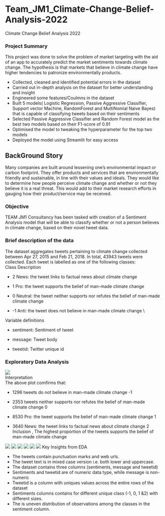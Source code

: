 # Team_JM1_Climate-Change-Belief-Analysis-2022
Climate Change Belief Analysis 2022
### Project Summary
This project was done to solve the problem of market targeting with the aid of an app to accurately predict the market sentiments towards climate change. The hypothesis is that markets that believe in climate change have higher tendencies to patronize environmentally products.
- Collected, cleaned and identified potential errors in the dataset
- Carried out in-depth analysis on the dataset for better understanding and insight 
- Engineered some features/Coulmns in the dataset 
- Built 5 models( Logistic Regression, Passive Aggressive Classifier, Support vector Machine, RandomForest and MultiNomial Naive Bayes) that is capable of classifying tweets based on their sentiments 
- Selected Passive Aggressive Classifier and Random Forest model as the best two models based on their F1-score of 0.91 
- Optimised the model to tweaking the hyperparameter for the top two models
- Deployed the model using Streamlit for easy access

## BackGround Story 
Many companies are built around lessening one’s environmental impact or carbon footprint. They offer products and services that are environmentally friendly and sustainable, in line with their values and ideals. They would like to determine how people perceive climate change and whether or not they believe it is a real threat. This would add to their market research efforts in gauging how their product/service may be received. 

### Objective
TEAM JM1 Consultancy has been tasked with creation of a Sentiment Analysis model that will be able to classify whether or not a person believes in climate change, based on their novel tweet data.
### Brief description of the data
The dataset aggregates tweets pertaining to climate change collected between Apr 27, 2015 and Feb 21, 2018. In total, 43943 tweets were collected. Each tweet is labelled as one of the following classes: \
Class Description 
- 2 News: the tweet links to factual news about climate change

- 1 Pro: the tweet supports the belief of man-made climate change

- 0 Neutral: the tweet neither supports nor refutes the belief of man-made climate change

- -1 Anti: the tweet does not believe in man-made climate change \

Variable definitions

- sentiment: Sentiment of tweet

- message: Tweet body

- tweetid: Twitter unique id

### Exploratory Data Analysis
![](images/b.png) \
Interpretation \
The above plot comfirms that: 
- 1296 tweets do not believe in man-made climate change -1

- 2353 tweets neither supports nor refutes the belief of man-made climate change 0

- 8530 Pro: the tweet supports the belief of man-made climate change 1

- 3640 News: the tweet links to factual news about climate change 2
 Inclusion , The highest proportion of the tweets supports the belief of man-made climate change

![](images/c.png) 
![](images/d.png)
![](images/e.png) 
![](images/f.png)
![](images/h.png)
![](images/i.png)
Key Insights from EDA
- The tweets contain punctuation marks and web urls.
- The tweet text is in mixed case version i.e. both lower and uppercase.
- The dataset contains three columns (sentiments, message and tweetid)
- Sentiments and tweetid are of numeric data type, while message is non-numeric
- Tweetid is a column with uniques values across the entire rows of the dataset
- Sentiments columns contains for different unique class (-1, 0, 1 &2) with different sizes.
- The is uneven distribution of observations among the classes in the sentiment column.
